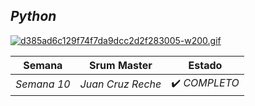 ## *Python*

[![d385ad6c129f74f7da9dcc2d2f283005-w200.gif](https://i.postimg.cc/ncVjn8Q3/d385ad6c129f74f7da9dcc2d2f283005-w200.gif)](https://postimg.cc/yW5YTbjR)

| Semana | Srum Master | Estado | 
| ---- | ---- | ---- |
| *Semana 10* | *Juan Cruz Reche* | ✔️ *COMPLETO* |